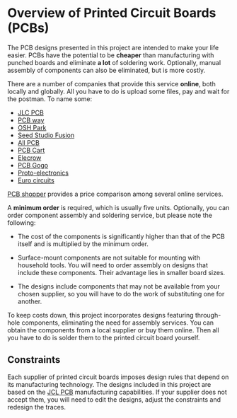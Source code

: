 # Overview of Printed Circuit Boards (PCBs)

The PCB designs presented in this project are intended to make your life easier.
PCBs have the potential to be **cheaper** than manufacturing with punched boards
and eliminate **a lot** of soldering work.
Optionally, manual assembly of components can also be eliminated,
but is more costly.

There are a number of companies that provide this service **online**,
both locally and globally.
All you have to do is upload some files,
pay and wait for the postman.
To name some:

- [JLC PCB](https://jlcpcb.com/?href=easyeda-home)
- [PCB way](https://www.pcbway.com)
- [OSH Park](https://oshpark.com/)
- [Seed Studio Fusion](https://www.seeedstudio.com/fusion_pcb.html)
- [All PCB](https://www.allpcb.com/)
- [PCB Cart](https://www.pcbcart.com/quote/prototype-pcb)
- [Elecrow](https://www.elecrow.com/pcb-manufacturing.html)
- [PCB Gogo](https://www.pcbgogo.com/pcb-fabrication-quote.html)
- [Proto-electronics](https://www.proto-electronics.com/)
- [Euro circuits](https://www.eurocircuits.com/)

[PCB shopper](https://pcbshopper.com/) provides a price comparison among several online services.

A **minimum order** is required, which is usually five units.
Optionally, you can order component assembly and soldering service,
but please note the following:

- The cost of the components is significantly higher than that of the PCB itself
  and is multiplied by the minimum order.

- Surface-mount components are not suitable for mounting with household tools.
  You will need to order assembly on designs that include these components.
  Their advantage lies in smaller board sizes.

- The designs include components that may not be available from your chosen supplier,
  so you will have to do the work of substituting one for another.

To keep costs down, this project incorporates designs featuring through-hole components,
eliminating the need for assembly services.
You can obtain the components from a local supplier or buy them online.
Then all you have to do is solder them to the printed circuit board yourself.

## Constraints

Each supplier of printed circuit boards imposes design rules
that depend on its manufacturing technology.
The designs included in this project are based on the
[JCL PCB](https://jlcpcb.com/capabilities/pcb-capabilities) manufacturing capabilities.
If your supplier does not accept them,
you will need to edit the designs,
adjust the constraints and redesign the traces.
